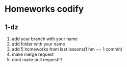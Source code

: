 # Homeworks codify
## 1-dz

1) add your branch with your name
2) add folder with your name
3) add 5 homeworks from last lessons(1 hm == 1 commit)
4) make merge request
5) dont make pull request!!!
